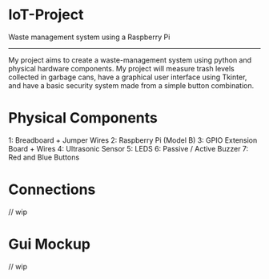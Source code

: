 # IoT-Project
Waste management system using a Raspberry Pi
______________________________________________
My project aims to create a waste-management system using python and physical hardware components. My project will measure trash levels collected in garbage cans, have a graphical user interface using Tkinter, and have a basic security system made from a simple button combination.


# Physical Components
1: Breadboard + Jumper Wires
2: Raspberry Pi (Model B)
3: GPIO Extension Board + Wires
4: Ultrasonic Sensor
5: LEDS
6: Passive / Active Buzzer
7: Red and Blue Buttons

# Connections 
// wip

# Gui Mockup
// wip
